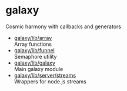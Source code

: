 # galaxy

Cosmic harmony with callbacks and generators

* [galaxy/lib/array](lib/array.md)  
  Array functions  
* [galaxy/lib/funnel](lib/funnel.md)  
  Semaphore utility
* [galaxy/lib/galaxy](lib/galaxy.md)  
  Main galaxy module
* [galaxy/lib/server/streams](lib/server/streams.md)  
  Wrappers for node.js streams
